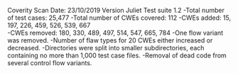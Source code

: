 Coverity Scan
Date: 23/10/2019
Version Juliet Test suite 1.2
-Total number of test cases: 25,477
-Total number of CWEs covered: 112 
-CWEs added: 15, 197, 226, 459, 526, 539, 667  
-CWEs removed: 180, 330, 489, 497, 514, 547, 665, 784
-One flow variant was removed.
-Number of flaw types for 20 CWEs either increased or decreased.
-Directories were split into smaller subdirectories, each containing no more than 1,000 test case files.
-Removal of dead code from several control flow variants.


